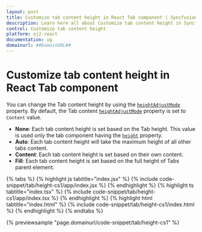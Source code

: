 ```yaml
---
layout: post
title: Customize tab content height in React Tab component | Syncfusion
description: Learn here all about Customize tab content height in Syncfusion React Tab component of Syncfusion Essential JS 2 and more.
control: Customize tab content height 
platform: ej2-react
documentation: ug
domainurl: ##DomainURL##
---
```


# Customize tab content height in React Tab component

You can change the Tab content height by using the [`heightAdjustMode`](https://ej2.syncfusion.com/react/documentation/api/tab#heightadjustmode) property. By default, the Tab content [`heightAdjustMode`](https://ej2.syncfusion.com/react/documentation/api/tab#heightadjustmode) property is set to `Content` value.

* **None**: Each tab content height is set based on the Tab height. This value is used only the tab component having the [`height`](https://ej2.syncfusion.com/react/documentation/api/tab#height) property.
* **Auto**: Each tab content height will take the maximum height of all other tabs content.
* **Content**: Each tab content height is set based on their own content.
* **Fill**: Each tab content height is set based on the full height of Tabs parent element.

{% tabs %}
{% highlight js tabtitle="index.jsx" %}
{% include code-snippet/tab/height-cs1/app/index.jsx %}
{% endhighlight %}
{% highlight ts tabtitle="index.tsx" %}
{% include code-snippet/tab/height-cs1/app/index.tsx %}
{% endhighlight %}
{% highlight html tabtitle="index.html" %}
{% include code-snippet/tab/height-cs1/index.html %}
{% endhighlight %}
{% endtabs %}
        
{% previewsample "page.domainurl/code-snippet/tab/height-cs1" %}
